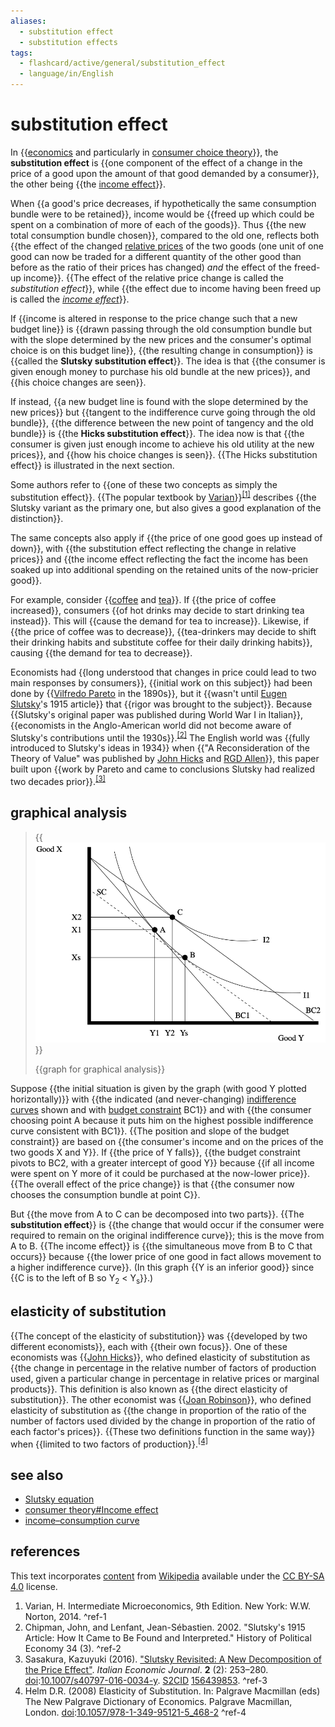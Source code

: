 ```yaml
---
aliases:
  - substitution effect
  - substitution effects
tags:
  - flashcard/active/general/substitution_effect
  - language/in/English
---
```


# substitution effect

In {{[economics](economics.md) and particularly in [consumer choice theory](consumer%20choice.md)}}, the __substitution effect__ is {{one component of the effect of a change in the price of a good upon the amount of that good demanded by a consumer}}, the other being {{the [income effect](consumer%20choice.md#income%20effect)}}. <!--SR:!2024-11-16,4,272!2024-11-15,3,252!2024-11-16,4,272-->

When {{a good's price decreases, if hypothetically the same consumption bundle were to be retained}}, income would be {{freed up which could be spent on a combination of more of each of the goods}}. Thus {{the new total consumption bundle chosen}}, compared to the old one, reflects both {{the effect of the changed [relative prices](relative%20price.md) of the two goods (one unit of one good can now be traded for a different quantity of the other good than before as the ratio of their prices has changed) _and_ the effect of the freed-up income}}. {{The effect of the relative price change is called the _substitution effect_}}, while {{the effect due to income having been freed up is called the _[income effect](consumer%20choice.md#income%20effect)_}}. <!--SR:!2024-11-16,4,272!2024-11-16,4,272!2024-11-16,4,272!2024-11-16,4,272!2024-11-16,4,272!2024-11-16,4,272-->

If {{income is altered in response to the price change such that a new budget line}} is {{drawn passing through the old consumption bundle but with the slope determined by the new prices and the consumer's optimal choice is on this budget line}}, {{the resulting change in consumption}} is {{called the __Slutsky substitution effect__}}. The idea is that {{the consumer is given enough money to purchase his old bundle at the new prices}}, and {{his choice changes are seen}}. <!--SR:!2024-11-16,4,272!2024-11-16,4,272!2024-11-16,4,272!2024-11-16,4,272!2024-11-16,4,272!2024-11-16,4,272-->

If instead, {{a new budget line is found with the slope determined by the new prices}} but {{tangent to the indifference curve going through the old bundle}}, {{the difference between the new point of tangency and the old bundle}} is {{the __Hicks substitution effect__}}. The idea now is that {{the consumer is given just enough income to achieve his old utility at the new prices}}, and {{how his choice changes is seen}}. {{The Hicks substitution effect}} is illustrated in the next section. <!--SR:!2024-11-16,4,272!2024-11-16,4,272!2024-11-16,4,272!2024-11-16,4,272!2024-11-16,4,272!2024-11-16,4,272!2024-11-16,4,272-->

Some authors refer to {{one of these two concepts as simply the substitution effect}}. {{The popular textbook by [Varian](Hal%20Varian.md)}}<sup>[\[1\]](#^ref-1)</sup> describes {{the Slutsky variant as the primary one, but also gives a good explanation of the distinction}}. <!--SR:!2024-11-16,4,272!2024-11-16,4,272!2024-11-16,4,272-->

The same concepts also apply if {{the price of one good goes up instead of down}}, with {{the substitution effect reflecting the change in relative prices}} and {{the income effect reflecting the fact the income has been soaked up into additional spending on the retained units of the now-pricier good}}. <!--SR:!2024-11-16,4,272!2024-11-16,4,272!2024-11-16,4,272-->

For example, consider {{[coffee](coffee.md) and [tea](tea.md)}}. If {{the price of coffee increased}}, consumers {{of hot drinks may decide to start drinking tea instead}}. This will {{cause the demand for tea to increase}}. Likewise, if {{the price of coffee was to decrease}}, {{tea-drinkers may decide to shift their drinking habits and substitute coffee for their daily drinking habits}}, causing {{the demand for tea to decrease}}. <!--SR:!2024-11-16,4,272!2024-11-16,4,272!2024-11-16,4,272!2024-11-16,4,272!2024-11-16,4,272!2024-11-16,4,272!2024-11-16,4,272-->

Economists had {{long understood that changes in price could lead to two main responses by consumers}}, {{initial work on this subject}} had been done by {{[Vilfredo Pareto](Vilfredo%20Pareto.md) in the 1890s}}, but it {{wasn't until [Eugen Slutsky](Eugen%20Slutsky.md)'s 1915 article}} that {{rigor was brought to the subject}}. Because {{Slutsky's original paper was published during World War I in Italian}}, {{economists in the Anglo-American world did not become aware of Slutsky's contributions until the 1930s}}.<sup>[\[2\]](#^ref-2)</sup> The English world was {{fully introduced to Slutsky's ideas in 1934}} when {{"A Reconsideration of the Theory of Value" was published by [John Hicks](John%20Hicks.md) and [RGD Allen](R.%20G.%20D.%20Allen.md)}}, this paper built upon {{work by Pareto and came to conclusions Slutsky had realized two decades prior}}.<sup>[\[3\]](#^ref-3)</sup> <!--SR:!2024-11-16,4,272!2024-11-16,4,272!2024-11-16,4,272!2024-11-16,4,272!2024-11-16,4,272!2024-11-16,4,272!2024-11-16,4,272!2024-11-16,4,272!2024-11-15,3,252!2024-11-16,4,272-->

## graphical analysis

> {{![graph for graphical analysis](../archives/Wikimedia%20Commons/Hicks%20Substitution%20effect.svg)}}
>
> {{graph for graphical analysis}} <!--SR:!2024-11-16,4,272!2024-11-16,4,272-->

Suppose {{the initial situation is given by the graph (with good Y plotted horizontally)}} with {{the indicated (and never-changing) [indifference curves](indifference%20curve.md) shown and with [budget constraint](budget%20constraint.md) BC1}} and with {{the consumer choosing point A because it puts him on the highest possible indifference curve consistent with BC1}}. {{The position and slope of the budget constraint}} are based on {{the consumer's income and on the prices of the two goods X and Y}}. If {{the price of Y falls}}, {{the budget constraint pivots to BC2, with a greater intercept of good Y}} because {{if all income were spent on Y more of it could be purchased at the now-lower price}}. {{The overall effect of the price change}} is that {{the consumer now chooses the consumption bundle at point C}}. <!--SR:!2024-11-16,4,272!2024-11-16,4,272!2024-11-16,4,272!2024-11-16,4,272!2024-11-16,4,272!2024-11-16,4,272!2024-11-16,4,272!2024-11-16,4,272!2024-11-16,4,272!2024-11-16,4,272-->

But {{the move from A to C can be decomposed into two parts}}. {{The __substitution effect__}} is {{the change that would occur if the consumer were required to remain on the original indifference curve}}; this is the move from A to B. {{The income effect}} is {{the simultaneous move from B to C that occurs}} because {{the lower price of one good in fact allows movement to a higher indifference curve}}. (In this graph {{Y is an inferior good}} since {{C is to the left of B so Y<sub>2</sub> < Y<sub>s</sub>}}.) <!--SR:!2024-11-16,4,272!2024-11-16,4,272!2024-11-16,4,272!2024-11-16,4,272!2024-11-16,4,272!2024-11-16,4,270!2024-11-16,4,272!2024-11-16,4,272-->

## elasticity of substitution

{{The concept of the elasticity of substitution}} was {{developed by two different economists}}, each with {{their own focus}}. One of these economists was {{[John Hicks](John%20Hicks.md)}}, who defined elasticity of substitution as {{the change in percentage in the relative number of factors of production used, given a particular change in percentage in relative prices or marginal products}}. This definition is also known as {{the direct elasticity of substitution}}. The other economist was {{[Joan Robinson](Joan%20Robinson.md)}}, who defined elasticity of substitution as {{the change in proportion of the ratio of the number of factors used divided by the change in proportion of the ratio of each factor's prices}}. {{These two definitions function in the same way}} when {{limited to two factors of production}}.<sup>[\[4\]](#^ref-4)</sup> <!--SR:!2024-11-16,4,272!2024-11-16,4,272!2024-11-16,4,272!2024-11-16,4,272!2024-11-15,3,252!2024-11-15,3,252!2024-11-16,4,272!2024-11-16,4,272!2024-11-15,3,252!2024-11-16,4,272-->

## see also

- [Slutsky equation](Slutsky%20equation.md)
- [consumer theory#Income effect](consumer%20choice.md#income%20effect)
- [income–consumption curve](income–consumption%20curve.md)

## references

This text incorporates [content](https://en.wikipedia.org/wiki/substitution_effect) from [Wikipedia](Wikipedia.md) available under the [CC BY-SA 4.0](https://creativecommons.org/licenses/by-sa/4.0/) license.

1. Varian, H. Intermediate Microeconomics, 9th Edition. New York: W.W. Norton, 2014. <a id="^ref-1"></a>^ref-1
2. Chipman, John, and Lenfant, Jean-Sébastien. 2002. "Slutsky's 1915 Article: How It Came to Be Found and Interpreted." History of Political Economy 34 (3). <a id="^ref-2"></a>^ref-2
3. Sasakura, Kazuyuki (2016). ["Slutsky Revisited: A New Decomposition of the Price Effect"](https://doi.org/10.1007%2Fs40797-016-0034-y). _Italian Economic Journal_. __2__ (2): 253–280. [doi](digital%20object%20identifier.md):[10.1007/s40797-016-0034-y](https://doi.org/10.1007%2Fs40797-016-0034-y). [S2CID](Semantic%20Scholar.md#S2CID) [156439853](https://api.semanticscholar.org/CorpusID:156439853). <a id="^ref-3"></a>^ref-3
4. Helm D.R. (2008) Elasticity of Substitution. In: Palgrave Macmillan (eds) The New Palgrave Dictionary of Economics. Palgrave Macmillan, London. [doi](digital%20object%20identifier.md):[10.1057/978-1-349-95121-5_468-2](https://doi.org/10.1057%2F978-1-349-95121-5_468-2) <a id="^ref-4"></a>^ref-4
